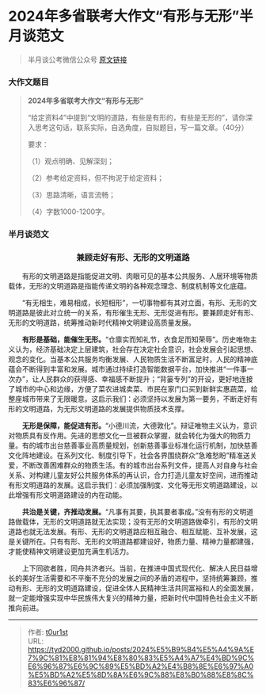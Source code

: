 # 2024年多省联考大作文“有形与无形”半月谈范文


> 半月谈公考微信公众号 [原文链接](https://mp.weixin.qq.com/s/mlSNHyB_5W4iVYkyIF0K5w)

### 大作文题目

> **2024年多省联考大作文“有形与无形”**
>
> “给定资料4”中提到“文明的道路，有些是有形的，有些是无形的”，请你深入思考这句话，联系实际，自选角度，自拟题目，写一篇文章。（40分）
>
> 要求：
>
> （1）观点明确、见解深刻；
>
> （2）参考给定资料，但不拘泥于给定资料；
>
> （3）思路清晰，语言流畅；
>
> （4）字数1000-1200字。

### 半月谈范文

<h3 style="text-align: center;">兼顾走好有形、无形的文明道路</h3>

<p>&emsp;&emsp;有形的文明道路是指能促进文明、肉眼可见的基本公共服务、人居环境等物质载体，无形的文明道路是指能传递文明的各种观念理念、制度机制等文化底蕴。</p>

<p>&emsp;&emsp;“有无相生，难易相成，长短相形”，一切事物都有其对立面，有形、无形的文明道路是彼此对立统一的关系，有形催生无形、无形促进有形。要兼顾走好有形、无形的文明道路，统筹推动新时代精神文明建设高质量发展。</p>

<p>&emsp;&emsp;<strong>有形是基础，能催生无形。</strong>“仓廪实而知礼节，衣食足而知荣辱”。历史唯物主义认为，经济基础决定上层建筑，社会存在决定社会意识，社会发展会引起思想、观念的变化。当基本公共服务均衡发展、人民物质生活不断富足时，人民的精神底蕴会不断得到丰富和发展。城市通过持续打造智能数据平台，加快推进“一件事一次办”，让人民群众的获得感、幸福感不断提升；“背篓专列”的开设，更好地连接了城市的中心和边缘，方便了菜农进城卖菜、市民在家门口买到新鲜实惠蔬菜，给整座城市带来了无限暖意。这启示我们：必须坚持以发展为第一要务，不断走好有形的文明道路，为无形文明道路的发展提供物质技术支撑。</p>

<p>&emsp;&emsp;<strong>无形是保障，能促进有形。</strong>“小德川流，大德敦化”。辩证唯物主义认为，意识对物质具有反作用。先进的思想文化一旦被群众掌握，就会转化为强大的物质力量。有的城市出台慈善事业高质量规划，创新慈善事业标准化运行机制，加快慈善文化阵地建设。在系列文化、制度引导下，社会各界围绕群众“急难愁盼”精准送关爱，不断改善困难群众的物质生活。有的城市出台系列文件，提高人对自身与社会关系、对构建儿童友好公共服务体系的再认识，合力打造儿童友好空间，进而推动有形文明道路的发展。这启示我们：必须加强制度、文化等无形文明道路建设，以此增强有形文明道路建设的内在动能。</p>

<p>&emsp;&emsp;<strong>共治是关键，齐推动发展。</strong>“凡事有其要，执其要者事成。”没有有形的文明道路做载体，无形的文明道路就无法实现；没有无形的文明道路做牵引，有形的文明道路也就无法发展。有形、无形的文明道路应相互融合、相互赋能、互补发展，这是关键所在。只有有形、无形的文明道路都建设好，物质力量、精神力量都建强，才能使精神文明建设更加充满生机活力。</p>

<p>&emsp;&emsp;上下同欲者胜，同舟共济者兴。当前，在推进中国式现代化、解决人民日益增长的美好生活需要和不平衡不充分的发展之间的矛盾的进程中，坚持统筹兼顾，推动有形、无形的文明道路建设，促进全体人民精神生活共同富裕和人的全面发展，就一定能增强实现中华民族伟大复兴的精神力量，把新时代中国特色社会主义不断推向前进。</p>

---

> 作者: [t0ur1st](https://github.com/tyd2000)  
> URL: https://tyd2000.github.io/posts/2024%E5%B9%B4%E5%A4%9A%E7%9C%81%E8%81%94%E8%80%83%E5%A4%A7%E4%BD%9C%E6%96%87%E6%9C%89%E5%BD%A2%E4%B8%8E%E6%97%A0%E5%BD%A2%E5%8D%8A%E6%9C%88%E8%B0%88%E8%8C%83%E6%96%87/  

